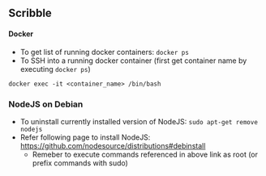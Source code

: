 ## Scribble

#### Docker
* To get list of running docker containers: ```docker ps```
* To SSH into a running docker container (first get container name by executing ```docker ps```)
```
docker exec -it <container_name> /bin/bash
```

### NodeJS on Debian
* To uninstall currently installed version of NodeJS: ```sudo apt-get remove nodejs```
* Refer following page to install NodeJS: https://github.com/nodesource/distributions#debinstall
    * Remeber to execute commands referenced in above link as root (or prefix commands with sudo)
    